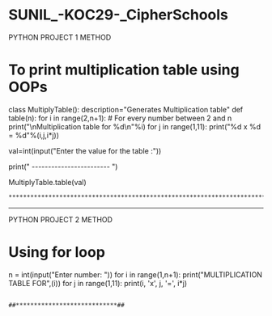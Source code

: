 # SUNIL_-KOC29-_CipherSchools
PYTHON PROJECT 1 METHOD
# To print multiplication table using OOPs

class MultiplyTable():
    description="Generates Multiplication table"
    def table(n):
        for i in range(2,n+1): 
          # For every number between 2 and n
            print("\nMultiplication table for %d\n"%i)
            for j in range(1,11):
                print("%d x %d = %d"%(i,j,i*j))

val=int(input("Enter the value for the table :"))

print(" ------------------------ ")

MultiplyTable.table(val)

    **********************************************************************************************************************************************************************
**********************************************************************************************************************************************************************  

PYTHON PROJECT 2 METHOD
# Using for loop
n = int(input("Enter number: "))
for i in range(1,n+1):
    print("MULTIPLICATION TABLE FOR",(i))
    for j in range(1,11):
        print(i, 'x', j, '=', i*j)
        
        
                                            
                                            
                                            
                                            ##****************************##
